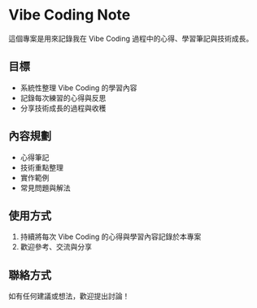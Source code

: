 # Vibe Coding Note

這個專案是用來記錄我在 Vibe Coding 過程中的心得、學習筆記與技術成長。

## 目標
- 系統性整理 Vibe Coding 的學習內容
- 記錄每次練習的心得與反思
- 分享技術成長的過程與收穫

## 內容規劃
- 心得筆記
- 技術重點整理
- 實作範例
- 常見問題與解法

## 使用方式
1. 持續將每次 Vibe Coding 的心得與學習內容記錄於本專案
2. 歡迎參考、交流與分享

## 聯絡方式
如有任何建議或想法，歡迎提出討論！
